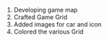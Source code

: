 1. Developing game map
2. Crafted Game Grid
3. Added images for car and icon
4. Colored the various Grid
